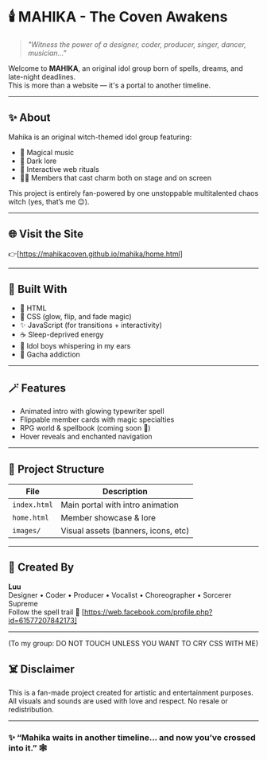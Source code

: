 # 🕯️ MAHIKA - The Coven Awakens

> *"Witness the power of a designer, coder, producer, singer, dancer, musician..."*

Welcome to **MAHIKA**, an original idol group born of spells, dreams, and late-night deadlines.  
This is more than a website — it's a portal to another timeline.

---

## ✨ About

Mahika is an original witch-themed idol group featuring:

- 🎤 Magical music
- 🔮 Dark lore
- 🖤 Interactive web rituals
- 🧙‍♀️ Members that cast charm both on stage and on screen

This project is entirely fan-powered by one unstoppable multitalented chaos witch (yes, that’s me 😌).

---

## 🌐 Visit the Site

👉[https://mahikacoven.github.io/mahika/home.html]

---

## 🔧 Built With

- 🧾 HTML
- 🎨 CSS (glow, flip, and fade magic)
- ✨ JavaScript (for transitions + interactivity)
- ☕ Sleep-deprived energy
- 🎤 Idol boys whispering in my ears
- 🎲 Gacha addiction

---

## 🪄 Features

- Animated intro with glowing typewriter spell
- Flippable member cards with magic specialties
- RPG world & spellbook (coming soon 👀)
- Hover reveals and enchanted navigation

---

## 📁 Project Structure

| File            | Description                         |
|-----------------|-------------------------------------|
| `index.html`    | Main portal with intro animation    |
| `home.html`     | Member showcase & lore              |
| `images/`       | Visual assets (banners, icons, etc) |

---

## 🎤 Created By

**Luu**  
Designer • Coder • Producer • Vocalist • Choreographer • Sorcerer Supreme  
Follow the spell trail 💫 [https://web.facebook.com/profile.php?id=61577207842173]

---
(To my group: DO NOT TOUCH UNLESS YOU WANT TO CRY CSS WITH ME)

## ☠️ Disclaimer

This is a fan-made project created for artistic and entertainment purposes.  
All visuals and sounds are used with love and respect. No resale or redistribution.

---

### ✨ “Mahika waits in another timeline... and now you’ve crossed into it.” 🕸️
